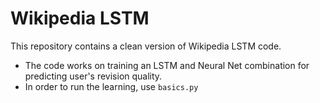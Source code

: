 # Wikipedia LSTM #

This repository contains a clean version of Wikipedia LSTM code.

* The code works on training an LSTM and Neural Net combination for 
predicting user's revision quality.
* In order to run the learning, use `basics.py`

